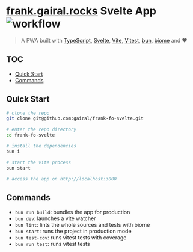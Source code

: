 # [frank.gairal.rocks](https://frank.gairal.rocks) Svelte App ![workflow](https://github.com/gairal/frank-fo-svelte/actions/workflows/ci.yml/badge.svg)

> A PWA built with [TypeScript](https://www.typescriptlang.org/), [Svelte](https://svelte.dev/), [Vite](https://vitejs.dev/), [Vitest](https://vitest.dev), [bun](https://bun.sh/), [biome](https://biomejs.dev/) and ❤️

## TOC

- [Quick Start](#quick-start)
- [Commands](#commands)

## Quick Start

```bash
# clone the repo
git clone git@github.com:gairal/frank-fo-svelte.git

# enter the repo directory
cd frank-fo-svelte

# install the dependencies
bun i

# start the vite process
bun start

# access the app on http://localhost:3000
```

## Commands

- `bun run build`: bundles the app for production
- `bun dev`: launches a vite watcher
- `bun lint`: lints the whole sources and tests with biome
- `bun start`: runs the project in production mode
- `bun test-cov`: runs vitest tests with coverage
- `bun run test`: runs vitest tests
